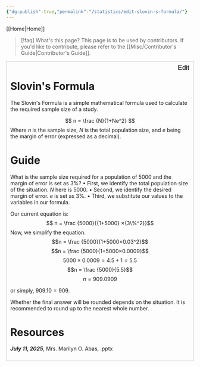 ```yaml
---
{"dg-publish":true,"permalink":"/statistics/edit-slovin-s-formula/"}
---
```


[[Home\|Home]]

>[!faq] What's this page?
>This page is to be used by contributors. If you'd like to contribute, please refer to the [[Misc/Contributor's Guide\|Contributor's Guide]].

<div class="editable-container" style="border:1px solid #ccc; padding:10px; max-width:600px; position: relative;">
  <div class="editable-content" tabindex="0" aria-label="Editable content" style="min-height:100px;">
  
# Slovin's Formula

The Slovin's Formula is a simple mathematical formula used to calculate the required sample size of a study.

$$ n = \frac {N}{1+Ne^2} $$
Where $n$ is the sample size, $N$ is the total population size, and $e$ being the margin of error (expressed as a decimal).

# Guide

What is the sample size required for a population of 5000 and the margin of error is set as 3%?
 • First, we identify the total population size of the situation. $N$ here is $5000$.
 • Second, we identify the desired margin of error. $e$ is set as $3\%$.
 • Third, we substitute our values to the variables in our formula.

Our current equation is:
$$ n = \frac {5000}{{1+5000} ×{3\%^2}}$$
Now, we simplify the equation.
$$n = \frac {5000}{1+5000×0.03^2}$$
$$n = \frac {5000}{1+5000×0.0009}$$
$$5000×0.0009=4.5+1=5.5$$
$$n = \frac {5000}{5.5}$$
$$n = 909.0909$$

or simply, $909.10 = 909$. 

Whether the final answer will be rounded depends on the situation. It is recommended to round up to the nearest whole number.

# Resources
***July 11, 2025***, Mrs. Marilyn O. Abas, .pptx

  </div>
  <button class="edit-btn" aria-label="Edit content" style="position:absolute; top:5px; right:5px; background:none; border:none; cursor:pointer; font-size:18px;">Edit</button>
  <button class="save-btn" style="display:none; margin-top:10px;">Save</button>
  <button class="cancel-btn" style="display:none; margin-top:10px;">Cancel</button>
</div>